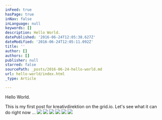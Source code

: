 ```yaml
---
inFeed: true
hasPage: true
inNav: false
inLanguage: null
keywords: []
description: Hello World.
datePublished: '2016-06-24T12:05:38.627Z'
dateModified: '2016-06-24T12:05:11.092Z'
title: ''
author: []
authors: []
publisher: null
starred: false
sourcePath: _posts/2016-06-24-hello-world.md
url: hello-world/index.html
_type: Article

---
```

Hello World.

This is my first post for kreativdirektion on the grid.io. Let's see what it can do right now ...
![](https://the-grid-user-content.s3-us-west-2.amazonaws.com/a0513477-d86f-47ee-966d-61333813c805.jpg)
![](https://the-grid-user-content.s3-us-west-2.amazonaws.com/45a9d45d-2a90-44c8-b11c-9e0ea0377a15.jpg)
![](https://the-grid-user-content.s3-us-west-2.amazonaws.com/b0f82795-c938-4e1e-b461-867169dfe628.jpg)
![](https://the-grid-user-content.s3-us-west-2.amazonaws.com/f1c75375-31f1-4a96-8dec-fe2cd8987778.jpg)
![](https://the-grid-user-content.s3-us-west-2.amazonaws.com/e3a8eac0-1d81-4ffd-8735-831de592f138.jpg)
![](https://the-grid-user-content.s3-us-west-2.amazonaws.com/f4ef4bc0-819e-4617-9337-988f7217904c.jpg)